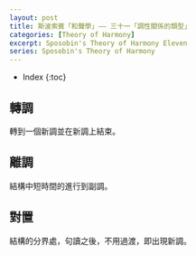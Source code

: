 ```yaml
---
layout: post
title: 斯波索賓「和聲學」—— 三十一「調性關係的類型」
categories: [Theory of Harmony]
excerpt: Sposobin's Theory of Harmony Eleven
series: Sposobin's Theory of Harmony
---
```

* Index
{:toc}

## 轉調

轉到一個新調並在新調上結束。

## 離調

結構中短時間的進行到副調。

## 對置

結構的分界處，句讀之後，不用過渡，即出現新調。